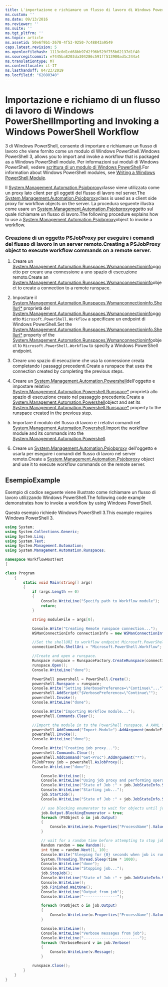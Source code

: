 ```yaml
---
title: L'importazione e richiamare un flusso di lavoro di Windows PowerShell | Microsoft Docs
ms.custom: ''
ms.date: 09/13/2016
ms.reviewer: ''
ms.suite: ''
ms.tgt_pltfrm: ''
ms.topic: article
ms.assetid: 50e6f9b1-2678-4f53-9250-7c48843a9549
caps.latest.revision: 5
ms.openlocfilehash: 1113c0d1cd68bb97d2f96b529f755b62137d1f40
ms.sourcegitcommit: e7445ba8203da304286c591ff513900ad1c244a4
ms.translationtype: MT
ms.contentlocale: it-IT
ms.lasthandoff: 04/23/2019
ms.locfileid: "62080340"
---
```

# <a name="importing-and-invoking-a-windows-powershell-workflow"></a><span data-ttu-id="1bd4a-102">Importazione e richiamo di un flusso di lavoro di Windows PowerShell</span><span class="sxs-lookup"><span data-stu-id="1bd4a-102">Importing and Invoking a Windows PowerShell Workflow</span></span>

<span data-ttu-id="1bd4a-103">3 di Windows PowerShell, consente di importare e richiamare un flusso di lavoro che viene fornito come un modulo di Windows PowerShell.</span><span class="sxs-lookup"><span data-stu-id="1bd4a-103">Windows PowerShell 3, allows you to import and invoke a workflow that is packaged as a Windows PowerShell module.</span></span> <span data-ttu-id="1bd4a-104">Per informazioni sui moduli di Windows PowerShell, vedere [scrittura di un modulo di Windows PowerShell](../module/writing-a-windows-powershell-module.md).</span><span class="sxs-lookup"><span data-stu-id="1bd4a-104">For information about Windows PowerShell modules, see [Writing a Windows PowerShell Module](../module/writing-a-windows-powershell-module.md).</span></span>

<span data-ttu-id="1bd4a-105">Il [System.Management.Automation.Psjobproxy](/dotnet/api/System.Management.Automation.PSJobProxy)classe viene utilizzata come un proxy lato client per gli oggetti del flusso di lavoro nel server.</span><span class="sxs-lookup"><span data-stu-id="1bd4a-105">The [System.Management.Automation.Psjobproxy](/dotnet/api/System.Management.Automation.PSJobProxy)class is used as a client side proxy for workflow objects on the server.</span></span> <span data-ttu-id="1bd4a-106">La procedura seguente illustra come usare un [System.Management.Automation.Psjobproxy](/dotnet/api/System.Management.Automation.PSJobProxy)oggetto sul quale richiamare un flusso di lavoro.</span><span class="sxs-lookup"><span data-stu-id="1bd4a-106">The following procedure explains how to use a [System.Management.Automation.Psjobproxy](/dotnet/api/System.Management.Automation.PSJobProxy)object to invoke a workflow.</span></span>

### <a name="creating-a-psjobproxy-object-to-execute-workflow-commands-on-a-remote-server"></a><span data-ttu-id="1bd4a-107">Creazione di un oggetto PSJobProxy per eseguire i comandi del flusso di lavoro in un server remoto.</span><span class="sxs-lookup"><span data-stu-id="1bd4a-107">Creating a PSJobProxy object to execute workflow commands on a remote server.</span></span>

1. <span data-ttu-id="1bd4a-108">Creare un [System.Management.Automation.Runspaces.Wsmanconnectioninfo](/dotnet/api/System.Management.Automation.Runspaces.WSManConnectionInfo)oggetto per creare una connessione a uno spazio di esecuzione remoto.</span><span class="sxs-lookup"><span data-stu-id="1bd4a-108">Create an [System.Management.Automation.Runspaces.Wsmanconnectioninfo](/dotnet/api/System.Management.Automation.Runspaces.WSManConnectionInfo)object to create a connection to a remote runspace.</span></span>

2. <span data-ttu-id="1bd4a-109">Impostare il [System.Management.Automation.Runspaces.Wsmanconnectioninfo.Shelluri\*](/dotnet/api/System.Management.Automation.Runspaces.WSManConnectionInfo.ShellUri) proprietà del [System.Management.Automation.Runspaces.Wsmanconnectioninfo](/dotnet/api/System.Management.Automation.Runspaces.WSManConnectionInfo)oggetto `Microsoft.PowerShell.Workflow` a specificare un endpoint di Windows PowerShell.</span><span class="sxs-lookup"><span data-stu-id="1bd4a-109">Set the [System.Management.Automation.Runspaces.Wsmanconnectioninfo.Shelluri\*](/dotnet/api/System.Management.Automation.Runspaces.WSManConnectionInfo.ShellUri) property of the [System.Management.Automation.Runspaces.Wsmanconnectioninfo](/dotnet/api/System.Management.Automation.Runspaces.WSManConnectionInfo)object to `Microsoft.PowerShell.Workflow` to specify a Windows PowerShell endpoint.</span></span>

3. <span data-ttu-id="1bd4a-110">Creare uno spazio di esecuzione che usa la connessione creata completando i passaggi precedenti.</span><span class="sxs-lookup"><span data-stu-id="1bd4a-110">Create a runspace that uses the connection created by completing the previous steps.</span></span>

4. <span data-ttu-id="1bd4a-111">Creare un [System.Management.Automation.Powershell](/dotnet/api/System.Management.Automation.PowerShell)dell'oggetto e impostare relativo [System.Management.Automation.Powershell.Runspace\*](/dotnet/api/System.Management.Automation.PowerShell.Runspace) proprietà allo spazio di esecuzione creato nel passaggio precedente.</span><span class="sxs-lookup"><span data-stu-id="1bd4a-111">Create a [System.Management.Automation.Powershell](/dotnet/api/System.Management.Automation.PowerShell)object and set its [System.Management.Automation.Powershell.Runspace\*](/dotnet/api/System.Management.Automation.PowerShell.Runspace) property to the runspace created in the previous step.</span></span>

5. <span data-ttu-id="1bd4a-112">Importare il modulo del flusso di lavoro e i relativi comandi nel [System.Management.Automation.Powershell](/dotnet/api/System.Management.Automation.PowerShell).</span><span class="sxs-lookup"><span data-stu-id="1bd4a-112">Import the workflow module and its commands into the [System.Management.Automation.Powershell](/dotnet/api/System.Management.Automation.PowerShell).</span></span>

6. <span data-ttu-id="1bd4a-113">Creare un [System.Management.Automation.Psjobproxy](/dotnet/api/System.Management.Automation.PSJobProxy) dell'oggetto e usarla per eseguire i comandi del flusso di lavoro nel server remoto.</span><span class="sxs-lookup"><span data-stu-id="1bd4a-113">Create a [System.Management.Automation.Psjobproxy](/dotnet/api/System.Management.Automation.PSJobProxy) object and use it to execute workflow commands on the remote server.</span></span>

## <a name="example"></a><span data-ttu-id="1bd4a-114">Esempio</span><span class="sxs-lookup"><span data-stu-id="1bd4a-114">Example</span></span>

<span data-ttu-id="1bd4a-115">Esempio di codice seguente viene illustrato come richiamare un flusso di lavoro utilizzando Windows PowerShell.</span><span class="sxs-lookup"><span data-stu-id="1bd4a-115">The following code example demonstrates how to invoke a workflow by using Windows PowerShell.</span></span>

<span data-ttu-id="1bd4a-116">Questo esempio richiede Windows PowerShell 3.</span><span class="sxs-lookup"><span data-stu-id="1bd4a-116">This example requires Windows PowerShell 3.</span></span>

```csharp
using System;
using System.Collections.Generic;
using System.Linq;
using System.Text;
using System.Management.Automation;
using System.Management.Automation.Runspaces;

namespace WorkflowHostTest
{

class Program
    {
        static void Main(string[] args)
        {
            if (args.Length == 0)
            {
                Console.WriteLine("Specify path to Workflow module");
                return;
            }

            string moduleFile = args[0];

            Console.Write("Creating Remote runspace connection...");
            WSManConnectionInfo connectionInfo = new WSManConnectionInfo();

            //Set the shellURI to workflow endpoint Microsoft.PowerShell.Workflow
            connectionInfo.ShellUri = "Microsoft.PowerShell.Workflow";

            //Create and open a runspace.
            Runspace runspace = RunspaceFactory.CreateRunspace(connectionInfo);
            runspace.Open();
            Console.WriteLine("done");

            PowerShell powershell = PowerShell.Create();
            powershell.Runspace = runspace;
            Console.Write("Setting $VerbosePreference=\"Continue\"...");
            powershell.AddScript("$VerbosePreference=\"Continue\"");
            powershell.Invoke();
            Console.WriteLine("done");

            Console.Write("Importing Workflow module...");
            powershell.Commands.Clear();

            //Import the module in to the PowerShell runspace. A XAML file could also be imported directly by using Import-Module.
            powershell.AddCommand("Import-Module").AddArgument(moduleFile);
            powershell.Invoke();
            Console.WriteLine("done");

            Console.Write("Creating job proxy...");
            powershell.Commands.Clear();
            powershell.AddCommand("Get-Proc").AddArgument("*");
            PSJobProxy job = powershell.AsJobProxy();
            Console.WriteLine("done");

                Console.WriteLine();
                Console.WriteLine("Using job proxy and performing operations...");
                Console.WriteLine("State of Job :" + job.JobStateInfo.State.ToString());
                Console.WriteLine("Starting job...");
                job.StartJob();
                Console.WriteLine("State of Job :" + job.JobStateInfo.State.ToString());

                // use blocking enumerator to wait for objects until job finishes
                job.Output.BlockingEnumerator = true;
                foreach (PSObject o in job.Output)
                {
                    Console.WriteLine(o.Properties["ProcessName"].Value.ToString());
                }

                // wait for a random time before attempting to stop job
                Random random = new Random();
                int time = random.Next(1, 10);
                Console.Write("Sleeping for {0} seconds when job is running on another thread...", time);
                System.Threading.Thread.Sleep(time * 1000);
                Console.WriteLine("done");
                Console.WriteLine("Stopping job...");
                job.StopJob();
                Console.WriteLine("State of Job :" + job.JobStateInfo.State.ToString());
                Console.WriteLine();
                job.Finished.WaitOne();
                Console.WriteLine("Output from job");
                Console.WriteLine("---------------");

                foreach (PSObject o in job.Output)
                {
                    Console.WriteLine(o.Properties["ProcessName"].Value.ToString());
                }

                Console.WriteLine();
                Console.WriteLine("Verbose messages from job");
                Console.WriteLine("-------------------------");
                foreach (VerboseRecord v in job.Verbose)
                {
                    Console.WriteLine(v.Message);
                }

            runspace.Close();
        }
    }
}

```
